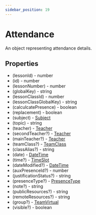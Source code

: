 ```yaml
---
sidebar_position: 19
---
```


# Attendance

An object representing attendance details.

## Properties
- (lessonId) - number
- (id) - number
- (lessonNumber) - number
- (globalKey) - string
- (lessonClassId) - number
- (lessonClassGlobalKey) - string
- (calculcatePresence) - boolean
- (replacement) - boolean
- (subject) - [Subject](./subject)
- (topic) - string
- (teacher) - [Teacher](./teacher)
- (secondTeacher?) - [Teacher](./teacher)
- (mainTeacher?) - [Teacher](./teacher)
- (teamClass?) - [TeamClass](./team_class)
- (classAlias?) - string
- (date) - [DateTime](./date_time)
- (time?) - [TimeSlot](./time_slot) 
- (dateModified?) - [DateTime](./date_time)
- (auxPresenceId?) - number 
- (justificationStatus?) - string
- (presenceType?) - [PresenceType](./presence_type)
- (note?) - string
- (publicResources?) - string
- (remoteResources?) - string
- (group?) - [TeamVirtual](./team_virtual)
- (visible?) - boolean 
